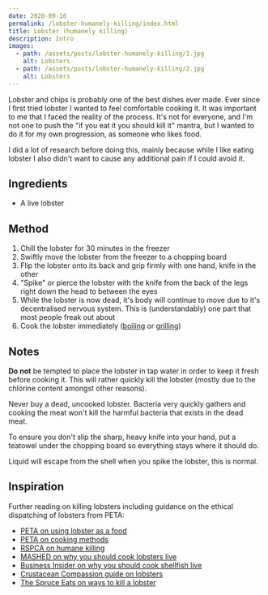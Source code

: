 ```yaml
---
date: 2020-09-16
permalink: /lobster-humanely-killing/index.html
title: Lobster (humanely killing)
description: Intro
images:
  - path: /assets/posts/lobster-humanely-killing/1.jpg
    alt: Lobsters
  - path: /assets/posts/lobster-humanely-killing/2.jpg
    alt: Lobsters
---
```


Lobster and chips is probably one of the best dishes ever made. Ever since I first tried lobster I wanted to feel comfortable cooking it. It was important to me that I faced the reality of the process. It's not for everyone, and I'm not one to push the "if you eat it you should kill it" mantra, but I wanted to do it for my own progression, as someone who likes food.

I did a lot of research before doing this, mainly because while I like eating lobster I also didn't want to cause any additional pain if I could avoid it.

## Ingredients

* A live lobster

## Method

1. Chill the lobster for 30 minutes in the freezer
1. Swiftly move the lobster from the freezer to a chopping board
1. Flip the lobster onto its back and grip firmly with one hand, knife in the other
1. "Spike" or pierce the lobster with the knife from the back of the legs right down the head to between the eyes
1. While the lobster is now dead, it's body will continue to move due to it's decentralised nervous system. This is (understandably) one part that most people freak out about
1. Cook the lobster immediately ([boiling](/lobster-boiling) or [grilling](/lobster-grilling))

## Notes

**Do not** be tempted to place the lobster in tap water in order to keep it fresh before cooking it. This will rather quickly kill the lobster (mostly due to the chlorine content amongst other reasons).

Never buy a dead, uncooked lobster. Bacteria very quickly gathers and cooking the meat won't kill the harmful bacteria that exists in the dead meat.

To ensure you don't slip the sharp, heavy knife into your hand, put a teatowel under the chopping board so everything stays where it should do.

Liquid will escape from the shell when you spike the lobster, this is normal.

## Inspiration

Further reading on killing lobsters including guidance on the ethical dispatching of lobsters from PETA:

* [PETA on using lobster as a food](https://www.peta.org/issues/animals-used-for-food/factory-farming/fish/lobsters-crabs/)
* [PETA on cooking methods](https://www.peta.org/about-peta/faq/what-is-the-most-humane-way-to-cook-lobsters-boiling-them-or-steaming-them-in-the-microwave/)
* [RSPCA on humane killing](https://kb.rspca.org.au/knowledge-base/what-is-the-most-humane-way-to-kill-crustaceans-for-human-consumption/)
* [MASHED on why you should cook lobsters live](https://www.mashed.com/162528/why-does-lobster-have-to-be-cooked-alive/)
* [Business Insider on why you should cook shellfish live](https://www.businessinsider.com/why-we-boil-lobsters-alive-2018-4?r=US&IR=T)
* [Crustacean Compassion guide on lobsters](https://www.crustaceancompassion.org.uk/guide)
* [The Spruce Eats on ways to kill a lobster](https://www.thespruceeats.com/ways-to-kill-a-lobster-1808804)
